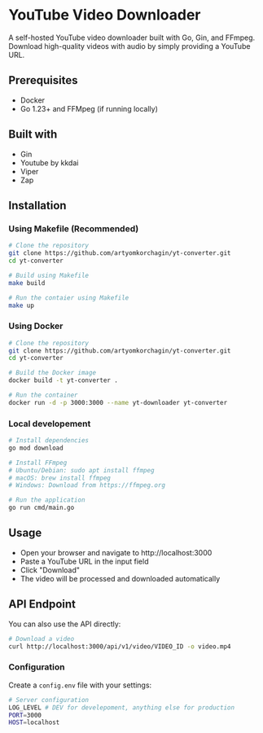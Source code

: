 # YouTube Video Downloader

A self-hosted YouTube video downloader built with Go, Gin, and FFmpeg. Download high-quality videos with audio by simply providing a YouTube URL.

## Prerequisites

- Docker
- Go 1.23+ and FFMpeg (if running locally)

## Built with
- Gin
- Youtube by kkdai
- Viper
- Zap
  
## Installation

### Using Makefile (Recommended)

```bash
# Clone the repository
git clone https://github.com/artyomkorchagin/yt-converter.git
cd yt-converter

# Build using Makefile
make build

# Run the contaier using Makefile
make up
```
### Using Docker
```bash
# Clone the repository
git clone https://github.com/artyomkorchagin/yt-converter.git
cd yt-converter

# Build the Docker image
docker build -t yt-converter .

# Run the container
docker run -d -p 3000:3000 --name yt-downloader yt-converter
```
### Local developement
```bash
# Install dependencies
go mod download

# Install FFmpeg
# Ubuntu/Debian: sudo apt install ffmpeg
# macOS: brew install ffmpeg
# Windows: Download from https://ffmpeg.org

# Run the application
go run cmd/main.go
```
## Usage 
- Open your browser and navigate to http://localhost:3000
- Paste a YouTube URL in the input field
- Click "Download"
- The video will be processed and downloaded automatically

## API Endpoint
You can also use the API directly:
```bash
# Download a video
curl http://localhost:3000/api/v1/video/VIDEO_ID -o video.mp4
```

### Configuration
Create a `config.env` file with your settings:
```bash
# Server configuration
LOG_LEVEL # DEV for develepoment, anything else for production
PORT=3000
HOST=localhost
```

